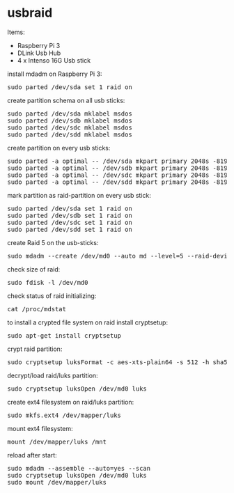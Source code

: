 # usbraid

Items:
- Raspberry Pi 3
- DLink Usb Hub
- 4 x Intenso 16G Usb stick

install mdadm on Raspberry Pi 3:
<pre>
sudo parted /dev/sda set 1 raid on
</pre>

create partition schema on all usb sticks:
<pre>
sudo parted /dev/sda mklabel msdos
sudo parted /dev/sdb mklabel msdos
sudo parted /dev/sdc mklabel msdos
sudo parted /dev/sdd mklabel msdos
</pre>

create partition on every usb sticks:
<pre>
sudo parted -a optimal -- /dev/sda mkpart primary 2048s -8192s
sudo parted -a optimal -- /dev/sdb mkpart primary 2048s -8192s
sudo parted -a optimal -- /dev/sdc mkpart primary 2048s -8192s
sudo parted -a optimal -- /dev/sdd mkpart primary 2048s -8192s
</pre>

mark partition as raid-partition on every usb stick:
<pre>
sudo parted /dev/sda set 1 raid on
sudo parted /dev/sdb set 1 raid on
sudo parted /dev/sdc set 1 raid on
sudo parted /dev/sdd set 1 raid on
</pre>

create Raid 5 on the usb-sticks:
<pre>
sudo mdadm --create /dev/md0 --auto md --level=5 --raid-devices=4 /dev/sda1 /dev/sdb1 /dev/sdc1 /dev/sdd1
</pre>

check size of raid:
<pre>
sudo fdisk -l /dev/md0
</pre>

check status of raid initializing:
<pre>
cat /proc/mdstat 
</pre>

to install a crypted file system on raid install cryptsetup:
<pre>
sudo apt-get install cryptsetup
</pre>

crypt raid partition: 
<pre>
sudo cryptsetup luksFormat -c aes-xts-plain64 -s 512 -h sha512 /dev/md0
</pre>

decrypt/load raid/luks partition:
<pre>
sudo cryptsetup luksOpen /dev/md0 luks
</pre>

create ext4 filesystem on raid/luks partition:
<pre>
sudo mkfs.ext4 /dev/mapper/luks
</pre>

mount ext4 filesystem:
<pre>
mount /dev/mapper/luks /mnt
</pre>

reload after start:
<pre>
sudo mdadm --assemble --auto=yes --scan
sudo cryptsetup luksOpen /dev/md0 luks
sudo mount /dev/mapper/luks
</pre>



 